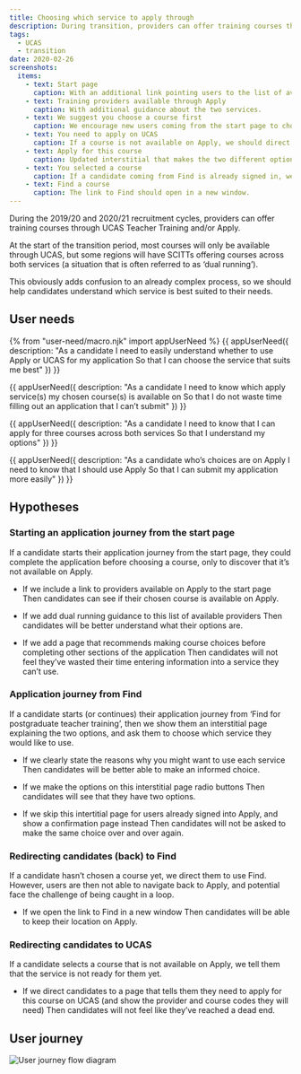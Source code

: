 ```yaml
---
title: Choosing which service to apply through
description: During transition, providers can offer training courses through both UCAS and/or DfE. Which service should a candidate use?
tags:
  - UCAS
  - transition
date: 2020-02-26
screenshots:
  items:
    - text: Start page
      caption: With an additional link pointing users to the list of available providers.
    - text: Training providers available through Apply
      caption: With additional guidance about the two services.
    - text: We suggest you choose a course first
      caption: We encourage new users coming from the start page to choose a course before continuing with the rest of their application.
    - text: You need to apply on UCAS
      caption: If a course is not available on Apply, we should direct candidates to UCAS.
    - text: Apply for this course
      caption: Updated interstitial that makes the two different options clearer.
    - text: You selected a course
      caption: If a candidate coming from Find is already signed in, we should take them to a page confirming their course choice.
    - text: Find a course
      caption: The link to Find should open in a new window.
---
```


During the 2019/20 and 2020/21 recruitment cycles, providers can offer training courses through UCAS Teacher Training and/or Apply.

At the start of the transition period, most courses will only be available through UCAS, but some regions will have SCITTs offering courses across both services (a situation that is often referred to as ‘dual running’).

This obviously adds confusion to an already complex process, so we should help candidates understand which service is best suited to their needs.

## User needs

{% from "user-need/macro.njk" import appUserNeed %}
{{ appUserNeed({
  description: "As a candidate
I need to easily understand whether to use Apply or UCAS for my application
So that I can choose the service that suits me best"
}) }}

{{ appUserNeed({
  description: "As a candidate
I need to know which apply service(s) my chosen course(s) is available on
So that I do not waste time filling out an application that I can’t submit"
}) }}

{{ appUserNeed({
  description: "As a candidate
I need to know that I can apply for three courses across both services
So that I understand my options"
}) }}

{{ appUserNeed({
  description: "As a candidate who’s choices are on Apply
I need to know that I should use Apply
So that I can submit my application more easily"
}) }}

## Hypotheses

### Starting an application journey from the start page

If a candidate starts their application journey from the start page, they could complete the application before choosing a course, only to discover that it’s not available on Apply.

- If we include a link to providers available on Apply to the start page
  Then candidates can see if their chosen course is available on Apply.

- If we add dual running guidance to this list of available providers
  Then candidates will be better understand what their options are.

- If we add a page that recommends making course choices before completing other sections of the application
  Then candidates will not feel they’ve wasted their time entering information into a service they can’t use.

### Application journey from Find

If a candidate starts (or continues) their application journey from ‘Find for postgraduate teacher training’, then we show them an interstitial page explaining the two options, and ask them to choose which service they would like to use.

- If we clearly state the reasons why you might want to use each service
  Then candidates will be better able to make an informed choice.

- If we make the options on this interstitial page radio buttons
  Then candidates will see that they have two options.

- If we skip this intertitial page for users already signed into Apply, and show a confirmation page instead
  Then candidates will not be asked to make the same choice over and over again.

### Redirecting candidates (back) to Find

If a candidate hasn’t chosen a course yet, we direct them to use Find. However, users are then not able to navigate back to Apply, and potential face the challenge of being caught in a loop.

- If we open the link to Find in a new window
  Then candidates will be able to keep their location on Apply.

### Redirecting candidates to UCAS

If a candidate selects a course that is not available on Apply, we tell them that the service is not ready for them yet.

- If we direct candidates to a page that tells them they need to apply for this course on UCAS (and show the provider and course codes they will need)
  Then candidates will not feel like they’ve reached a dead end.

## User journey

![User journey flow diagram](flow.svg)
